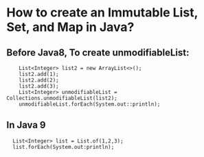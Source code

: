 
# How to create an Immutable List, Set, and Map in Java?
 ## Before Java8, To create unmodifiableList:
        List<Integer> list2 = new ArrayList<>();
        list2.add(1);
        list2.add(2);
        list2.add(3);
        List<Integer> unmodifiableList =  Collections.unmodifiableList(list2);
        unmodifiableList.forEach(System.out::println);
     
  ## In Java 9 
      List<Integer> list = List.of(1,2,3);
      list.forEach(System.out:println);
      
  
